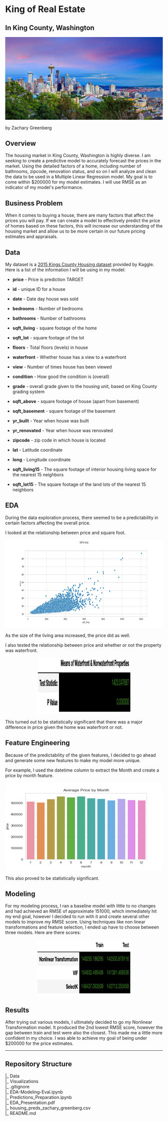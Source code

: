 # King of Real Estate
## In King County, Washington

![Cover](https://github.com/zachagreenberg/King_County_Homes/blob/main/Visualizations/Other_Images/Cover.png)

by Zachary Greenberg

## Overview
The housing market in King County, Washington is highly diverse. I am seeking to create a predictive model to accurately forecast the prices in the market. Using the detailed factors of a home, including number of bathrooms, zipcode, renovation status, and so on I will analyze and clean the data to be used in a Multiple Linear Regression model. My goal is to come within $200000 for my model estimates. I will use RMSE as an indicator of my model's performance. 

## Business Problem
When it comes to buying a house, there are many factors that affect the prices you will pay. If we can create a model to effectively predict the price of homes based on these factors, this will increase our understanding of the housing market and allow us to be more certain in our future pricing estimates and appraisals. 
 

## Data

My dataset is a [2015 Kings County Housing dataset](https://www.kaggle.com/harlfoxem/housesalesprediction) provided by Kaggle. Here is a list of the information I will be using in my model:

* **price** - Price is prediction TARGET  


* **id** - unique ID for a house
* **date** - Date day house was sold
* **bedrooms** - Number of bedrooms
* **bathrooms** - Number of bathrooms
* **sqft_living** - square footage of the home
* **sqft_lot** - square footage of the lot
* **floors** - Total floors (levels) in house
* **waterfront** - Whether house has a view to a waterfront
* **view** - Number of times house has been viewed
* **condition** - How good the condition is (overall)
* **grade** - overall grade given to the housing unit, based on King County grading system
* **sqft_above** - square footage of house (apart from basement)
* **sqft_basement** - square footage of the basement
* **yr_built** - Year when house was built
* **yr_renovated** - Year when house was renovated
* **zipcode** - zip code in which house is located
* **lat** - Latitude coordinate
* **long** - Longitude coordinate
* **sqft_living15** - The square footage of interior housing living space for the nearest 15 neighbors
* **sqft_lot15** - The square footage of the land lots of the nearest 15 neighbors




## EDA
During the data exploration process, there seemed to be a predictability in certain factors affecting the overall price. 

I looked at the relationship between price and square foot.

<p align="center"><img src="https://github.com/zachagreenberg/King_County_Homes/blob/main/Visualizations/sqftliving.png" width="700" height="280" /></p>

As the size of the living area increased, the price did as well. 

I also tested the relationship between price and whether or not the property was waterfront. 

<p align="center"><img src="https://github.com/zachagreenberg/King_County_Homes/blob/main/Visualizations/Waterfront.png" width="300" height="180" /></p>

This turned out to be statistically significant that there was a major difference in price given the home was waterfront or not. 



## Feature Engineering
Because of the predictability of the given features, I decided to go ahead and generate some new features to make my model more unique. 

For example, I used the datetime column to extract the Month and create a price by month feature.

<p align="center"><img src="https://github.com/zachagreenberg/King_County_Homes/blob/main/Visualizations/month.png" width="500" height="280" /></p>

This also proved to be statistically significant. 

## Modeling
For my modeling process, I ran a baseline model with little to no changes and had achieved an RMSE of approximate 151000, which immediately hit my end goal, however I decided to run with it and create several other models to improve my RMSE score. Using techniques like non linear transformations and feature selection, I ended up have to choose between three models. Here are there scores: 

<p align="center"><img src="https://github.com/zachagreenberg/King_County_Homes/blob/main/Visualizations/Models.png" width="300" height="180" /></p>


## Results

After trying out various models, I ultimately decided to go my Nonlinear Transformation model. It produced the 2nd lowest RMSE score, however the gap between train and test were also the closest. This made me a little more confident in my choice. I was able to achieve my goal of being under $200000 for the price estimates.  


---------------------------------

## Repository Structure

|_ Data        
|_ Visualizations    
|_ .gitignore    
|_ EDA-Modeling-Eval.ipynb      
|_ Predictions_Preparation.ipynb       
|_ EDA_Presentation.pdf   
|_ housing_preds_zachary_greenberg.csv  
|_ README.md    





